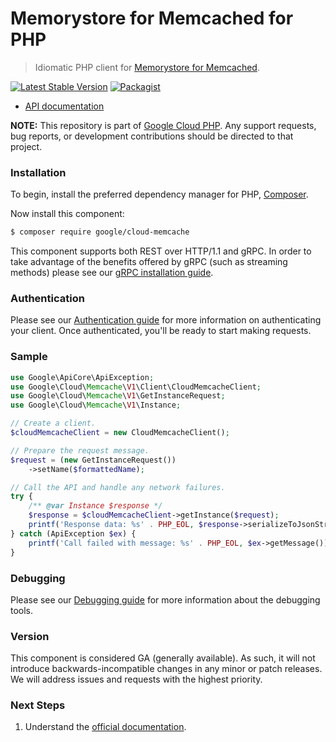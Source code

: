 # Memorystore for Memcached for PHP

> Idiomatic PHP client for [Memorystore for Memcached](https://cloud.google.com/memorystore/).

[![Latest Stable Version](https://poser.pugx.org/google/cloud-memcache/v/stable)](https://packagist.org/packages/google/cloud-memcache) [![Packagist](https://img.shields.io/packagist/dm/google/cloud-memcache.svg)](https://packagist.org/packages/google/cloud-memcache)

* [API documentation](https://cloud.google.com/php/docs/reference/cloud-memcache/latest)

**NOTE:** This repository is part of [Google Cloud PHP](https://github.com/googleapis/google-cloud-php). Any
support requests, bug reports, or development contributions should be directed to
that project.

### Installation

To begin, install the preferred dependency manager for PHP, [Composer](https://getcomposer.org/).

Now install this component:

```sh
$ composer require google/cloud-memcache
```

This component supports both REST over HTTP/1.1 and gRPC. In order to take advantage of the benefits offered by gRPC (such as streaming methods)
please see our [gRPC installation guide](https://cloud.google.com/php/grpc).

### Authentication

Please see our [Authentication guide](https://github.com/googleapis/google-cloud-php/blob/main/AUTHENTICATION.md) for more information
on authenticating your client. Once authenticated, you'll be ready to start making requests.

### Sample

```php
use Google\ApiCore\ApiException;
use Google\Cloud\Memcache\V1\Client\CloudMemcacheClient;
use Google\Cloud\Memcache\V1\GetInstanceRequest;
use Google\Cloud\Memcache\V1\Instance;

// Create a client.
$cloudMemcacheClient = new CloudMemcacheClient();

// Prepare the request message.
$request = (new GetInstanceRequest())
    ->setName($formattedName);

// Call the API and handle any network failures.
try {
    /** @var Instance $response */
    $response = $cloudMemcacheClient->getInstance($request);
    printf('Response data: %s' . PHP_EOL, $response->serializeToJsonString());
} catch (ApiException $ex) {
    printf('Call failed with message: %s' . PHP_EOL, $ex->getMessage());
}
```

### Debugging

Please see our [Debugging guide](https://github.com/googleapis/google-cloud-php/blob/main/DEBUG.md)
for more information about the debugging tools.

### Version

This component is considered GA (generally available). As such, it will not introduce backwards-incompatible changes in
any minor or patch releases. We will address issues and requests with the highest priority.

### Next Steps

1. Understand the [official documentation](https://cloud.google.com/memorystore/docs/memcached/).
